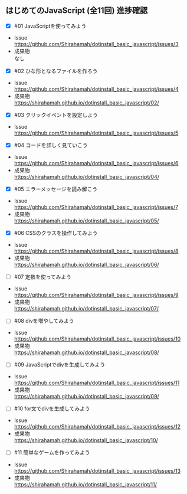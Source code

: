 ## はじめてのJavaScript (全11回) 進捗確認

- [x] #01 JavaScriptを使ってみよう  
 - Issue  
 https://github.com/Shirahamah/dotinstall_basic_javascript/issues/3
 - 成果物  
 なし
- [x] #02 ひな形となるファイルを作ろう  
 - Issue  
 https://github.com/Shirahamah/dotinstall_basic_javascript/issues/4  
 - 成果物  
 https://shirahamah.github.io/dotinstall_basic_javascript/02/
- [x] #03 クリックイベントを設定しよう  
 - Issue  
 https://github.com/Shirahamah/dotinstall_basic_javascript/issues/5
- [x] #04 コードを詳しく見ていこう  
 - Issue  
 https://github.com/Shirahamah/dotinstall_basic_javascript/issues/6
  - 成果物  
 https://shirahamah.github.io/dotinstall_basic_javascript/04/
- [x] #05 エラーメッセージを読み解こう 
 - Issue 
 https://github.com/Shirahamah/dotinstall_basic_javascript/issues/7
 - 成果物  
 https://shirahamah.github.io/dotinstall_basic_javascript/05/
- [x] #06 CSSのクラスを操作してみよう  
 - Issue  
 https://github.com/Shirahamah/dotinstall_basic_javascript/issues/8
 - 成果物  
 https://shirahamah.github.io/dotinstall_basic_javascript/06/
- [ ] #07 定数を使ってみよう  
 - Issue  
 https://github.com/Shirahamah/dotinstall_basic_javascript/issues/9
 - 成果物  
 https://shirahamah.github.io/dotinstall_basic_javascript/07/
- [ ] #08 divを増やしてみよう  
 - Issue  
 https://github.com/Shirahamah/dotinstall_basic_javascript/issues/10
 - 成果物  
 https://shirahamah.github.io/dotinstall_basic_javascript/08/
- [ ] #09 JavaScriptでdivを生成してみよう  
 - Issue  
 https://github.com/Shirahamah/dotinstall_basic_javascript/issues/11
 - 成果物  
 https://shirahamah.github.io/dotinstall_basic_javascript/09/
- [ ] #10 for文でdivを生成してみよう  
 - Issue  
 https://github.com/Shirahamah/dotinstall_basic_javascript/issues/12
 - 成果物  
 https://shirahamah.github.io/dotinstall_basic_javascript/10/
- [ ] #11 簡単なゲームを作ってみよう  
 - Issue  
 https://github.com/Shirahamah/dotinstall_basic_javascript/issues/13
 - 成果物  
 https://shirahamah.github.io/dotinstall_basic_javascript/11/
